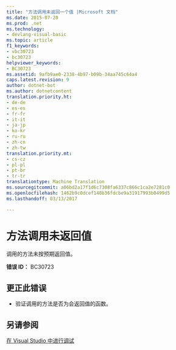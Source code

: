 ```yaml
---
title: "方法调用未返回一个值 |Microsoft 文档"
ms.date: 2015-07-20
ms.prod: .net
ms.technology:
- devlang-visual-basic
ms.topic: article
f1_keywords:
- vbc30723
- bc30723
helpviewer_keywords:
- BC30723
ms.assetid: 9afb9ae0-2338-4b97-b09b-34aa745c64a4
caps.latest.revision: 9
author: dotnet-bot
ms.author: dotnetcontent
translation.priority.ht:
- de-de
- es-es
- fr-fr
- it-it
- ja-jp
- ko-kr
- ru-ru
- zh-cn
- zh-tw
translation.priority.mt:
- cs-cz
- pl-pl
- pt-br
- tr-tr
translationtype: Machine Translation
ms.sourcegitcommit: a06bd2a17f1d6c7308fa6337c866c1ca2e7281c0
ms.openlocfilehash: 1462b9c0dcef148b36fdcbe9a31917993b0499d5
ms.lasthandoff: 03/13/2017

---
```

# <a name="method-call-did-not-return-a-value"></a>方法调用未返回值
调用的方法未按预期返回值。  
  
 **错误 ID：** BC30723  
  
## <a name="to-correct-this-error"></a>更正此错误  
  
-   验证调用的方法是否为会返回值的函数。  
  
## <a name="see-also"></a>另请参阅  
 [在 Visual Studio 中进行调试](https://docs.microsoft.com/visualstudio/debugger/debugging-in-visual-studio)

